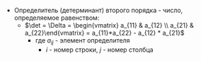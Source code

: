 - Определитель (детерминант) второго порядка - число, определяемое равенством:
	- $\det = \Delta = \begin{vmatrix} a_{11} & a_{12} \\ a_{21} & a_{22}\end{vmatrix} = a_{11}*a_{22} - a_{12} * a_{21}$
		- где $a_{ij}$ - элемент определителя
			- $i$ - номер строки, $j$ - номер столбца